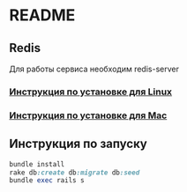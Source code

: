# README

## Redis

Для работы сервиса необходим redis-server

### [Инструкция по установке для Linux](http://redis.io/topics/quickstart)
### [Инструкция по установке для Mac](http://jasdeep.ca/2012/05/installing-redis-on-mac-os-x/)


## Инструкция по запуску

```ruby
bundle install
rake db:create db:migrate db:seed
bundle exec rails s
```
